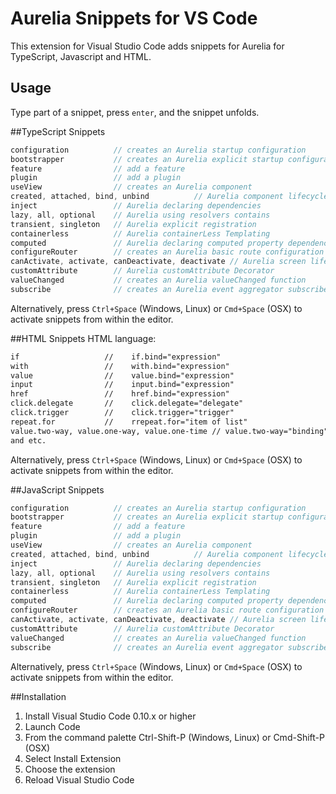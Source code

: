 # Aurelia Snippets for VS Code

This extension for Visual Studio Code adds snippets for Aurelia for TypeScript, Javascript and HTML.

## Usage
Type part of a snippet, press `enter`, and the snippet unfolds.

##TypeScript Snippets
```javascript
configuration          // creates an Aurelia startup configuration
bootstrapper           // creates an Aurelia explicit startup configuration
feature                // add a feature
plugin                 // add a plugin
useView                // creates an Aurelia component
created, attached, bind, unbind          // Aurelia component lifecycle
inject                 // Aurelia declaring dependencies
lazy, all, optional    // Aurelia using resolvers contains
transient, singleton   // Aurelia explicit registration 
containerless          // Aurelia containerLess Templating
computed               // Aurelia declaring computed property dependencies
configureRouter        // creates an Aurelia basic route configuration class
canActivate, activate, canDeactivate, deactivate // Aurelia screen lifecycle
customAttribute        // Aurelia customAttribute Decorator
valueChanged           // creates an Aurelia valueChanged function
subscribe              // creates an Aurelia event aggregator subscribe function
```
Alternatively, press `Ctrl+Space` (Windows, Linux) or `Cmd+Space` (OSX) to activate snippets from within the editor.

##HTML Snippets
HTML language:
``` html
if                   //    if.bind="expression"
with                 //    with.bind="expression"
value                //    value.bind="expression"
input                //    input.bind="expression"
href                 //    href.bind="expression"
click.delegate       //    click.delegate="delegate"
click.trigger        //    click.trigger="trigger"
repeat.for           //    rrepeat.for="item of list"    
value.two-way, value.one-way, value.one-time // value.two-way="binding"
and etc.
```
Alternatively, press `Ctrl+Space` (Windows, Linux) or `Cmd+Space` (OSX) to activate snippets from within the editor.

##JavaScript Snippets
```javascript
configuration          // creates an Aurelia startup configuration
bootstrapper           // creates an Aurelia explicit startup configuration
feature                // add a feature
plugin                 // add a plugin
useView                // creates an Aurelia component
created, attached, bind, unbind          // Aurelia component lifecycle
inject                 // Aurelia declaring dependencies
lazy, all, optional    // Aurelia using resolvers contains
transient, singleton   // Aurelia explicit registration 
containerless          // Aurelia containerLess Templating
computed               // Aurelia declaring computed property dependencies
configureRouter        // creates an Aurelia basic route configuration class
canActivate, activate, canDeactivate, deactivate // Aurelia screen lifecycle
customAttribute        // Aurelia customAttribute Decorator
valueChanged           // creates an Aurelia valueChanged function
subscribe              // creates an Aurelia event aggregator subscribe function
```
Alternatively, press `Ctrl+Space` (Windows, Linux) or `Cmd+Space` (OSX) to activate snippets from within the editor.

##Installation
1. Install Visual Studio Code 0.10.x or higher
2. Launch Code
3. From the command palette Ctrl-Shift-P (Windows, Linux) or Cmd-Shift-P (OSX)
4. Select Install Extension
5. Choose the extension
6. Reload Visual Studio Code
